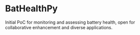 # BatHealthPy
Initial PoC for monitoring and assessing battery health, open for collaborative enhancement and diverse applications.
